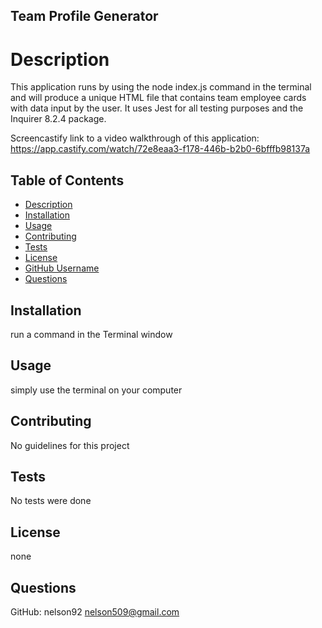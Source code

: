 ## Team Profile Generator

# Description
This application runs by using the node index.js command in the terminal and will produce a unique HTML file that contains team employee cards with data input by the user. It uses Jest for all testing purposes and the Inquirer 8.2.4 package.

Screencastify link to a video walkthrough of this application: https://app.castify.com/watch/72e8eaa3-f178-446b-b2b0-6bfffb98137a


## Table of Contents   
* [Description](#description)
* [Installation](#installation)
* [Usage](#usage)
* [Contributing](#contributing)
* [Tests](#tests)
* [License](#license)
* [GitHub Username](#GitHub)
* [Questions](#email)

## Installation 
run a command in the Terminal window

## Usage
simply use the terminal on your computer

## Contributing
No guidelines for this project

## Tests
No tests were done

## License
none

## Questions
GitHub: nelson92
nelson509@gmail.com
